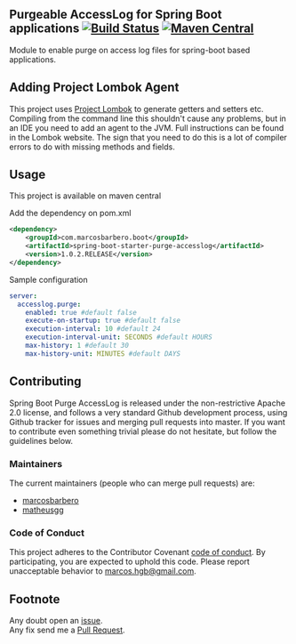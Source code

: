Purgeable AccessLog for Spring Boot applications [![Build Status](https://travis-ci.org/marcosbarbero/spring-boot-starter-purge-accesslog.svg?branch=master)](https://travis-ci.org/marcosbarbero/spring-boot-starter-purge-accesslog) [![Maven Central](https://maven-badges.herokuapp.com/maven-central/com.marcosbarbero.boot/spring-boot-starter-purge-accesslog/badge.svg)](https://maven-badges.herokuapp.com/maven-central/com.marcosbarbero.boot/spring-boot-starter-purge-accesslog)
---
Module to enable purge on access log files for spring-boot based applications.  

Adding Project Lombok Agent
---

This project uses [Project Lombok](http://projectlombok.org/features/index.html)
to generate getters and setters etc. Compiling from the command line this
shouldn't cause any problems, but in an IDE you need to add an agent
to the JVM. Full instructions can be found in the Lombok website. The
sign that you need to do this is a lot of compiler errors to do with
missing methods and fields.

Usage		
----		
This project is available on maven central		
		
Add the dependency on pom.xml		
```xml		
<dependency>		
    <groupId>com.marcosbarbero.boot</groupId>		
    <artifactId>spring-boot-starter-purge-accesslog</artifactId>		
    <version>1.0.2.RELEASE</version>		
</dependency>		
```
   
Sample configuration

```yaml
server:
  accesslog.purge:
    enabled: true #default false
    execute-on-startup: true #default false
    execution-interval: 10 #default 24
    execution-interval-unit: SECONDS #default HOURS
    max-history: 1 #default 30
    max-history-unit: MINUTES #default DAYS
```

Contributing
---

Spring Boot Purge AccessLog is released under the non-restrictive Apache 2.0 license, 
and follows a very standard Github development process, using Github tracker for issues 
and merging pull requests into master. If you want to contribute even something trivial 
please do not hesitate, but follow the guidelines below.

### Maintainers

The current maintainers (people who can merge pull requests) are:

  * [marcosbarbero](https://github.com/marcosbarbero)
  * [matheusgg](https://github.com/matheusgg)

### Code of Conduct

This project adheres to the Contributor Covenant [code of conduct](https://github.com/marcosbarbero/spring-boot-starter-purge-accesslog/blob/master/docs/code-of-conduct.adoc). 
By participating, you are expected to uphold this code. Please report unacceptable behavior to marcos.hgb@gmail.com.

Footnote
---
Any doubt open an [issue](https://github.com/marcosbarbero/spring-boot-starter-purge-accesslog/issues).  
Any fix send me a [Pull Request](https://github.com/marcosbarbero/spring-boot-starter-purge-accesslog/pulls).
